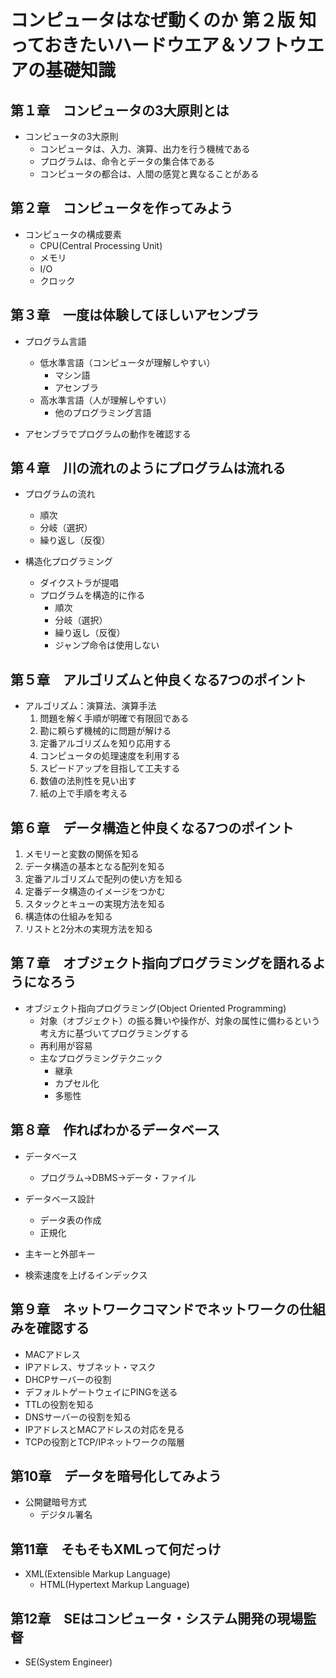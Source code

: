 # コンピュータはなぜ動くのか 第２版 知っておきたいハードウエア＆ソフトウエアの基礎知識

## 第１章　コンピュータの3大原則とは

- コンピュータの3大原則
  - コンピュータは、入力、演算、出力を行う機械である
  - プログラムは、命令とデータの集合体である
  - コンピュータの都合は、人間の感覚と異なることがある

## 第２章　コンピュータを作ってみよう

- コンピュータの構成要素
  - CPU(Central Processing Unit)
  - メモリ
  - I/O
  - クロック

## 第３章　一度は体験してほしいアセンブラ

- プログラム言語
  - 低水準言語（コンピュータが理解しやすい）
    - マシン語
    - アセンブラ
  - 高水準言語（人が理解しやすい）
    - 他のプログラミング言語

- アセンブラでプログラムの動作を確認する

## 第４章　川の流れのようにプログラムは流れる

- プログラムの流れ
  - 順次
  - 分岐（選択）
  - 繰り返し（反復）

- 構造化プログラミング
  - ダイクストラが提唱
  - プログラムを構造的に作る
    - 順次
    - 分岐（選択）
    - 繰り返し（反復）
    - ジャンプ命令は使用しない

## 第５章　アルゴリズムと仲良くなる7つのポイント

- アルゴリズム：演算法、演算手法
  1. 問題を解く手順が明確で有限回である
  2. 勘に頼らず機械的に問題が解ける
  3. 定番アルゴリズムを知り応用する
  4. コンピュータの処理速度を利用する
  5. スピードアップを目指して工夫する
  6. 数値の法則性を見い出す
  7. 紙の上で手順を考える

## 第６章　データ構造と仲良くなる7つのポイント

1. メモリーと変数の関係を知る
2. データ構造の基本となる配列を知る
3. 定番アルゴリズムで配列の使い方を知る
4. 定番データ構造のイメージをつかむ
5. スタックとキューの実現方法を知る
6. 構造体の仕組みを知る
7. リストと2分木の実現方法を知る

## 第７章　オブジェクト指向プログラミングを語れるようになろう

- オブジェクト指向プログラミング(Object Oriented Programming)
  - 対象（オブジェクト）の振る舞いや操作が、対象の属性に備わるという考え方に基づいてプログラミングする
  - 再利用が容易
  - 主なプログラミングテクニック
    - 継承
    - カプセル化
    - 多態性

## 第８章　作ればわかるデータベース

- データベース
  - プログラム→DBMS→データ・ファイル

- データベース設計
  - データ表の作成
  - 正規化

- 主キーと外部キー
- 検索速度を上げるインデックス

## 第９章　ネットワークコマンドでネットワークの仕組みを確認する

- MACアドレス
- IPアドレス、サブネット・マスク
- DHCPサーバーの役割
- デフォルトゲートウェイにPINGを送る
- TTLの役割を知る
- DNSサーバーの役割を知る
- IPアドレスとMACアドレスの対応を見る
- TCPの役割とTCP/IPネットワークの階層

## 第10章　データを暗号化してみよう

- 公開鍵暗号方式
  - デジタル署名

## 第11章　そもそもXMLって何だっけ

- XML(Extensible Markup Language)
  - HTML(Hypertext Markup Language)

## 第12章　SEはコンピュータ・システム開発の現場監督

- SE(System Engineer)
